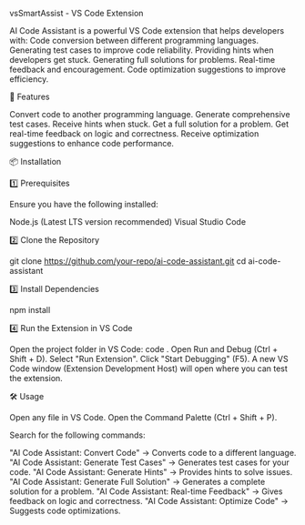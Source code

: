 vsSmartAssist - VS Code Extension

AI Code Assistant is a powerful VS Code extension that helps developers with:
Code conversion between different programming languages.
Generating test cases to improve code reliability.
Providing hints when developers get stuck.
Generating full solutions for problems.
Real-time feedback and encouragement.
Code optimization suggestions to improve efficiency.

🚀 Features

Convert code to another programming language.
Generate comprehensive test cases.
Receive hints when stuck.
Get a full solution for a problem.
Get real-time feedback on logic and correctness.
Receive optimization suggestions to enhance code performance.


📦 Installation

1️⃣ Prerequisites

Ensure you have the following installed:

Node.js (Latest LTS version recommended)
Visual Studio Code

2️⃣ Clone the Repository

 git clone https://github.com/your-repo/ai-code-assistant.git
 cd ai-code-assistant

3️⃣ Install Dependencies

npm install

4️⃣ Run the Extension in VS Code

Open the project folder in VS Code:
code .
Open Run and Debug (Ctrl + Shift + D).
Select "Run Extension".
Click "Start Debugging" (F5).
A new VS Code window (Extension Development Host) will open where you can test the extension.


🛠️ Usage

Open any file in VS Code.
Open the Command Palette (Ctrl + Shift + P).

Search for the following commands:

"AI Code Assistant: Convert Code" → Converts code to a different language.
"AI Code Assistant: Generate Test Cases" → Generates test cases for your code.
"AI Code Assistant: Generate Hints" → Provides hints to solve issues.
"AI Code Assistant: Generate Full Solution" → Generates a complete solution for a problem.
"AI Code Assistant: Real-time Feedback" → Gives feedback on logic and correctness.
"AI Code Assistant: Optimize Code" → Suggests code optimizations.
